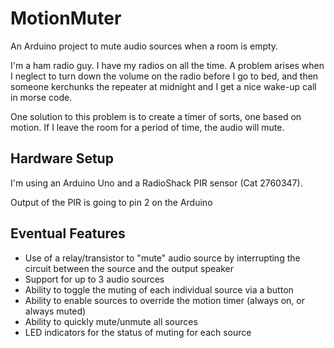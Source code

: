 MotionMuter
===========

An Arduino project to mute audio sources when a room is empty.

I'm a ham radio guy. I have my radios on all the time. A problem arises when I neglect to turn down the volume on the radio before I go to bed, and then someone kerchunks the repeater at midnight and I get a nice wake-up call in morse code.

One solution to this problem is to create a timer of sorts, one based on motion. If I leave the room for a period of time, the audio will mute.

Hardware Setup
--------------

I'm using an Arduino Uno and a RadioShack PIR sensor (Cat 2760347).

Output of the PIR is going to pin 2 on the Arduino

Eventual Features
-----------------

* Use of a relay/transistor to "mute" audio source by interrupting the circuit between the source and the output speaker
* Support for up to 3 audio sources
* Ability to toggle the muting of each individual source via a button
* Ability to enable sources to override the motion timer (always on, or always muted)
* Ability to quickly mute/unmute all sources
* LED indicators for the status of muting for each source
